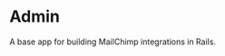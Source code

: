 Admin
============================================================

A base app for building MailChimp integrations in Rails.
